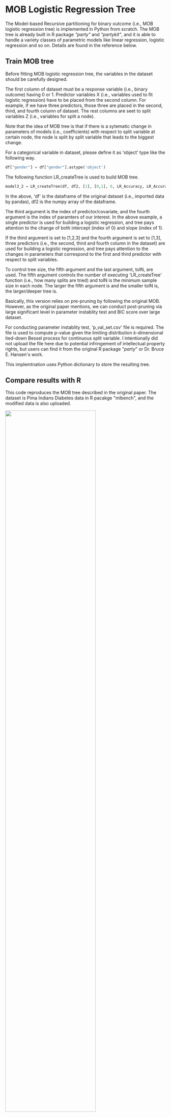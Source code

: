# MOB Logistic Regression Tree

The Model-based Recursive partitioning for binary outcome (i.e., MOB logistic regression tree) is implemented in Python from scratch. 
The MOB tree is already built in R package *"party"* and *"partykit"*, and it is able to handle a variety classes of parametric models like linear regression, 
logistic regression and so on. Details are found in the reference below.

## Train MOB tree
Before fitting MOB logistic regression tree, the variables in the dataset should be carefully designed.   

The first column of dataset must be a response variable (i.e., binary outcome) having 0 or 1.
Predictor variables X (i.e., variables used to fit logistic regression) have to be placed from the second column. For example, if we have three predictors, those three are placed
in the second, third, and fourth column of dataset. The rest columns are seet to split variables Z (i.e., variables for split a node).   

Note that the idea of MOB tree is that if there is a sytematic change in parameters of models (i.e., coefficients) with respect to split variable at certain node, the node is split
by split variable that leads to the biggest change.   

For a categorical variable in dataset, please define it as 'object' type like the following way.   
```python
df["gender"] = df["gender"].astype('object')
```
The following function LR_createTree is used to build MOB tree.   
```python
model3_2 = LR_createTree(df, df2, [1], [0,1], 6, LR_Accuracy, LR_Accuracy, tolN = 40)
```   
In the above, 'df' is the dataframe of the original dataset (i.e., imported data by pandas), df2 is the numpy array of the dataframe.
   
The third argument is the index of predictor/covariate, and the fourth argument is the index of paramters of our interest. In the above example,
a single predictor is used for building a logistic regression, and tree pays attention to the change of both intercept (index of 0) and slope (index of 1).   

If the third argument is set to [1,2,3] and the fourth argument is set to [1,3], three predictors (i.e., the second, third and fourth column in the dataset) are used
for building a logistic regression, and tree pays attention to the changes in parameters that correspond to the first and third predictor with respect to split variables.

To control tree size, the fifth argument and the last argument, tolN, are used. The fifth argument controls the number of executing 'LR_createTree' function
(i.e., how many splits are tried) and tolN is the minimum sample size in each node. The larger the fifth argument is and the smaller tolN is, the larger/deeper tree is.  

Basically, this version relies on pre-pruning by following the original MOB. However, as the original paper mentions, we can conduct post-pruning via 
large significant level in parameter instablity test and BIC score over large dataset.

For conducting parameter instablity test, 'p_val_set.csv' file is required. The file is used to compute p-value given the limiting distribution *k*-dimensional tied-down Bessel process for continuous split variable. I intentionally did not upload the file here due to potential infringement of intellectual property rights, but users can find it from the original R package "*party*" or Dr. Bruce E. Hansen's work.

This implemtnation uses Python dictionary to store the resulting tree.

## Compare results with R
This code reproduces the MOB tree described in the original paper. The dataset is Pima Indians Diabetes data in R pacakge "mlbench", and the modified data is also uploaded.  

<img src="https://user-images.githubusercontent.com/69023373/89147894-bd9a5f00-d51d-11ea-8743-c894f7100a19.png" width="75%">

For R code to build MOB tree, please follow the code that is already provided in R package "*Party*".

```r   
library(party)
data("PimaIndiansDiabetes", package = "mlbench")
## partition logistic regression diabetes ~ glucose 
## wth respect to all remaining variables
fmPID <- mob(diabetes ~ glucose | pregnant + pressure + triceps + 
               insulin + mass + pedigree + age,
             data = PimaIndiansDiabetes, model = glinearModel, 
             family = binomial())
fmPID
plot(fmPID)
```
Please take a look at MOB_Main.py file.

## Version
- python 3.6.3
- numpy 1.16.4
- scipy 1.3.1
- pandas 0.20.3
- sklearn 0.21.1

## Reference
Zeileis, A., Hothorn, T., & Hornik, K. (2008). Model-based recursive partitioning. *Journal of Computational and Graphical Statistics*, 17(2), 492-514.   
Hansen, B. E. (1997). Approximate asymptotic p values for structuras-change tests. *Journal of Business & Economic Statistics*, 15(1), 60-67.
